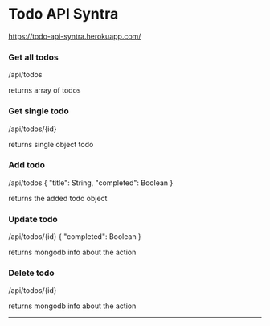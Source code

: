 # Todo API Syntra

https://todo-api-syntra.herokuapp.com/

### Get all todos
/api/todos

returns array of todos
### Get single todo
/api/todos/{id}

returns single object todo
### Add todo
/api/todos
{
    "title": String,
    "completed": Boolean
}

returns the added todo object
### Update todo
/api/todos/{id}
{
    "completed": Boolean
}

returns mongodb info about the action
### Delete todo
/api/todos/{id}

returns mongodb info about the action
  
  ___



